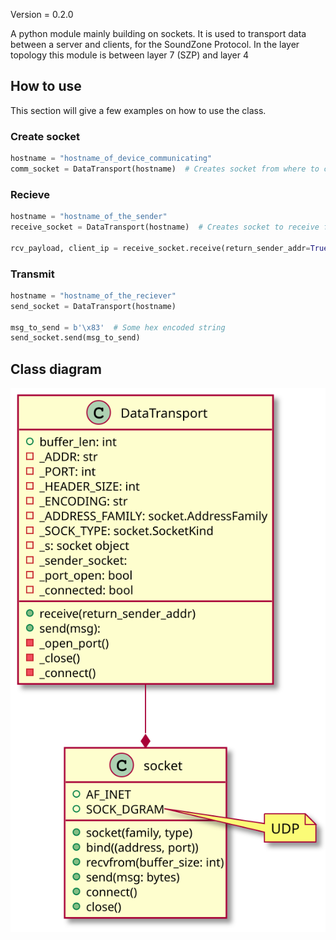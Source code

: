 <!-- 
To compile puml use: (Assuming plantuml you are in the directory)
plantuml.jar -tsvg readme.md -o diagrams
-->

Version = 0.2.0

A python module mainly building on sockets. 
It is used to transport data between a server and clients, 
for the SoundZone Protocol.
In the layer topology this module is between layer 7 (SZP) and layer 4

## How to use

This section will give a few examples on how to use the class.

### Create socket

```Python
hostname = "hostname_of_device_communicating"
comm_socket = DataTransport(hostname)  # Creates socket from where to communicate
```

### Recieve

```Python
hostname = "hostname_of_the_sender"
receive_socket = DataTransport(hostname)  # Creates socket to receive from

rcv_payload, client_ip = receive_socket.receive(return_sender_addr=True)  # Returns the recieved message (and client_ip if return_sender_addr is true)
```

### Transmit

```python
hostname = "hostname_of_the_reciever"
send_socket = DataTransport(hostname)

msg_to_send = b'\x83'  # Some hex encoded string
send_socket.send(msg_to_send)
```


## Class diagram

<!--
```
@startuml class_diagram

DataTransport --* socket

class DataTransport {
    + buffer_len: int
    - _ADDR: str
    - _PORT: int
    - _HEADER_SIZE: int
    - _ENCODING: str
    - _ADDRESS_FAMILY: socket.AddressFamily
    - _SOCK_TYPE: socket.SocketKind
    - _s: socket object
    - _sender_socket:
    - _port_open: bool
    - _connected: bool

    + receive(return_sender_addr)
    + send(msg):
    - _open_port()
    - _close()
    - _connect()
}

class socket {
    + AF_INET
    + SOCK_DGRAM

    + socket(family, type)
    + bind((address, port))
    + recvfrom(buffer_size: int)
    + send(msg: bytes)
    + connect()
    + close()
}

note right of socket::SOCK_DGRAM
    UDP
end note


@enduml
```
-->

![](diagrams/class_diagram.svg)
